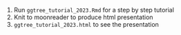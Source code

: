 1. Run `ggtree_tutorial_2023.Rmd` for a step by step tutorial
2. Knit to moonreader to produce html presentation
3. `ggtree_tutorial_2023.html` to see the presentation
